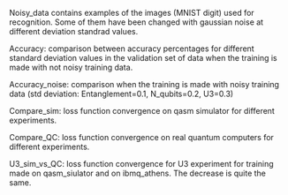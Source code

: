 Noisy_data contains examples of the images (MNIST digit) used for recognition. Some of them have been changed with gaussian noise at different deviation standrad values.

Accuracy: comparison between accuracy percentages for different standard deviation values in the validation set of data when the training is made with not noisy training data.

Accuracy_noise:  comparison when the training is made with noisy training data (std deviation: Entanglement=0.1, N_qubits=0.2, U3=0.3)

Compare_sim: loss function convergence on qasm simulator for different experiments.

Compare_QC: loss function convergence on real quantum computers for different experiments.

U3_sim_vs_QC: loss function convergence for U3 experiment for training made on qasm_siulator and on ibmq_athens. The decrease is quite the same.

